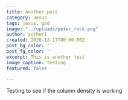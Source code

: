 ```yaml
---
title: Another post
category: Jesus
tags: jesus, god
image: "../uploads/peter_rock.png"
author: author1
created: 2020-12-17T00:00:00Z
post_bg_color: ''
post_fg_color: ''
excerpt: This is another test
image_caption: testing
featured: false

---
```

Testing to see if the column density is working